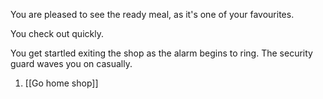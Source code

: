 You are pleased to see the ready meal, as it's one of your favourites.

You check out quickly.

You get startled exiting the shop as the alarm begins to ring. The security guard waves you on casually.

1. [[Go home shop]]